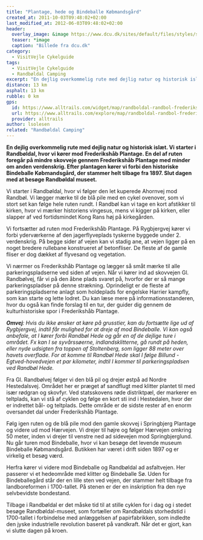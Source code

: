 ```yaml
---
title: "Plantage, hede og Bindeballe Købmandsgård"
created_at: 2011-10-03T09:48:02+02:00
last_modified_at: 2012-06-03T09:48:02+02:00
header:
  overlay_image: &image https://www.dcu.dk/sites/default/files/styles/slide/public/randboeldal.jpg?itok=HOYn2OGg
  teaser: *image
  caption: "Billede fra dcu.dk"
category:
  - VisitVejle Cykelguide
tags:
  - VisitVejle Cykelguide
  - Randbøldal Camping
excerpt: "En dejlig overkommelig rute med dejlig natur og historisk islæt"
distance: 13 km
asphalt: 13 km
rubble: 0 km
gps:
  id: https://www.alltrails.com/widget/map/randboldal-randbol-frederikshab-plantage-bindeballe-8ab9bb9
  url: https://www.alltrails.com/explore/map/randboldal-randbol-frederikshab-plantage-bindeballe-8ab9bb9
  provider: alltrails
author: lsolesen
related: "Randbøldal Camping"
---
```


**En dejlig overkommelig rute med dejlig natur og historisk islæt. Vi starter i Randbøldal, hvor vi kører mod Frederikshåb Plantage. En del af ruten foregår på mindre skovveje gennem Frederikshåb Plantage med minder om anden verdenskrig. Efter plantagen kører vi forbi den historiske Bindeballe Købmandsgård, der stammer helt tilbage fra 1897. Slut dagen med at besøge Randbøldal museet.**

Vi starter i Randbøldal, hvor vi følger den let kuperede Ahornvej mod Randbøl. Vi lægger mærke til de blå pile med en cykel ovenover, som vi stort set kan følge hele ruten rundt. I Randbøl kan vi tage en kort afstikker til kirken, hvor vi mærker historiens vingesus, mens vi kigger på kirken, eller slapper af ved fortidsmindet Kong Rans høj på kirkegården.

Vi fortsætter ad ruten mod Frederikshåb Plantage. På Rygbjergvej kører vi forbi yderværkerne af den jagerflyveplads tyskerne byggede under 2. verdenskrig. På begge sider af vejen kan vi stadig ane, at vejen ligger på en noget bredere rullebane konstrueret af betonfliser. De fleste af de gamle fliser er dog dækket af flyvesand og vegetation.

Vi nærmer os Frederikshåb Plantage og lægger så småt mærke til alle parkeringspladserne ved siden af vejen. Når vi kører ind ad skovvejen Gl. Randbølvej, får vi på den åbne plads svaret på, hvorfor der er så mange parkeringspladser på denne strækning. Oprindeligt er de fleste af parkeringspladserne anlagt som holdeplads for engelske Harrier kampfly, som kan starte og lette lodret. Du kan læse mere på informationsstanderen, hvor du også kan finde forslag til en tur, der guider dig gennem de kulturhistoriske spor i Frederikshåb Plantage.

_**Omvej**: Hvis du ikke ønsker at køre på grusstier, kan du fortsætte lige ud af Rygbjergvej, indtil får mulighed for at dreje af mod Bindeballe. Vi kan også anbefale, at I kører forbi Randbøl Hede og går en af de dejlige ture i området. Fx kan I se syvårssøerne, indlandsklitterne, gå rundt på heden, eller nyde udsigten fra toppen af Stoltenberg, som ligger 88 meter over havets overflade. For at komme til Randbøl Hede skal I følge Billund - Egtved-hovedvejen et par kilometer, indtil I kommer til parkeringspladsen ved Randbøl Hede._

Fra Gl. Randbølvej følger vi den blå pil og drejer østpå ad Nordre Hestedalsvej. Området her er præget af sandflugt med klitter plantet til med især rødgran og skovfyr. Ved statsskovens røde distriktpæl, der markerer en teltplads, kan vi stå af cyklen og følge en kort sti ind i Hestedalen, hvor der er indrettet bål- og teltplads. Dette område er de sidste rester af en enorm oversandet dal under Frederikshåb Plantage.

Følg igen ruten og de blå pile mod den gamle skovvej i Springbjerg Plantage og videre ud mod Hærvejen. Vi drejer til højre og følger Hærvejen omkring 50 meter, inden vi drejer til venstre ned ad sidevejen mod Springbjerglund. Nu går turen mod Bindeballe, hvor vi kan besøge det levende museum Bindeballe Købmandsgård. Butikken har været i drift siden 1897 og er virkelig et besøg værd.

Herfra kører vi videre mod Bindeballe og Randbøldal ad asfaltvejen. Her passerer vi et hedeområde med klitter og Bindeballe Sø. Uden for Bindeballegård står der en lille sten ved vejen, der stammer helt tilbage fra landboreformen i 1700-tallet. På stenen er der en inskription fra den nye selvbevidste bondestand. 

Tilbage i Randbøldal er det måske tid til at stille cyklen for i dag og i stedet besøge Randbøldal-museet, som fortæller om Randbøldals storhedstid i 1700-tallet i forbindelse med anlæggelsen af papirfabrikken, som indledte den jyske industrielle revolution baseret på vandkraft. Når det er gjort, kan vi slutte dagen på kroen.
